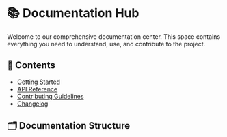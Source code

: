 # 📚 Documentation Hub

Welcome to our comprehensive documentation center. This space contains everything you need to understand, use, and contribute to the project.

## 📑 Contents
- [Getting Started](./getting-started.md)
- [API Reference](./api-reference.md)
- [Contributing Guidelines](./CONTRIBUTING.md)
- [Changelog](./CHANGELOG.md)

## 🗂 Documentation Structure
